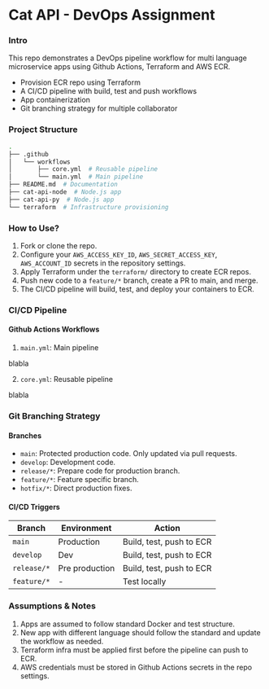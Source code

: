 # Cat API - DevOps Assignment

### Intro

This repo demonstrates a DevOps pipeline workflow for multi language microservice apps using Github Actions, Terraform and AWS ECR.

- Provision ECR repo using Terraform
- A CI/CD pipeline with build, test and push workflows
- App containerization
- Git branching strategy for multiple collaborator

### Project Structure

```bash
.
├── .github
│   └── workflows
│       ├── core.yml  # Reusable pipeline
│       └── main.yml  # Main pipeline
├── README.md  # Documentation
├── cat-api-node  # Node.js app
├── cat-api-py  # Node.js app
└── terraform  # Infrastructure provisioning
```

### How to Use?

1. Fork or clone the repo.
2. Configure your `AWS_ACCESS_KEY_ID`, `AWS_SECRET_ACCESS_KEY`, `AWS_ACCOUNT_ID` secrets in the repository settings.
3. Apply Terraform under the `terraform/` directory to create ECR repos.
4. Push new code to a `feature/*` branch, create a PR to main, and merge.
5. The CI/CD pipeline will build, test, and deploy your containers to ECR.

### CI/CD Pipeline

#### Github Actions Workflows

1. `main.yml`: Main pipeline

blabla

2. `core.yml`: Reusable pipeline

blabla

### Git Branching Strategy

#### Branches

- `main`: Protected production code. Only updated via pull requests.
- `develop`: Development code.
- `release/*`: Prepare code for production branch.
- `feature/*`: Feature specific branch.
- `hotfix/*`: Direct production fixes.

#### CI/CD Triggers

| Branch      | Environment    | Action                   |
| ----------- | -------------- | ------------------------ |
| `main`      | Production     | Build, test, push to ECR |
| `develop`   | Dev            | Build, test, push to ECR |
| `release/*` | Pre production | Build, test, push to ECR |
| `feature/*` | -              | Test locally             |

### Assumptions & Notes

1. Apps are assumed to follow standard Docker and test structure.
1. New app with different language should follow the standard and update the workflow as needed.
1. Terraform infra must be applied first before the pipeline can push to ECR.
1. AWS credentials must be stored in Github Actions secrets in the repo settings.
